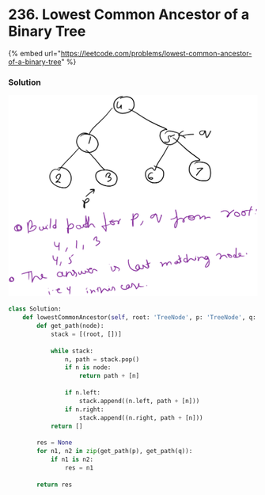 # 236. Lowest Common Ancestor of a Binary Tree

{% embed url="https://leetcode.com/problems/lowest-common-ancestor-of-a-binary-tree" %}

### Solution

<img src="../../../.gitbook/assets/file.drawing (3).svg" alt="" class="gitbook-drawing">

```python
class Solution:
    def lowestCommonAncestor(self, root: 'TreeNode', p: 'TreeNode', q: 'TreeNode') -> 'TreeNode':
        def get_path(node):
            stack = [(root, [])]
            
            while stack:
                n, path = stack.pop()
                if n is node:
                    return path + [n]
        
                if n.left:
                    stack.append((n.left, path + [n]))
                if n.right:
                    stack.append((n.right, path + [n]))
            return []

        res = None
        for n1, n2 in zip(get_path(p), get_path(q)):
            if n1 is n2:
                res = n1
        
        return res
```
